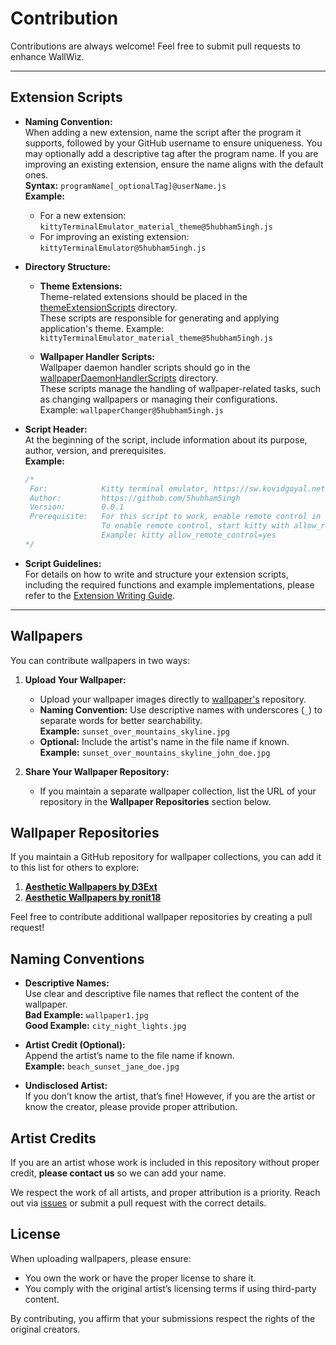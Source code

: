 # Contribution

Contributions are always welcome! Feel free to submit pull requests to enhance WallWiz.

---

## Extension Scripts

- **Naming Convention:**  
  When adding a new extension, name the script after the program it supports, followed by your GitHub username to ensure uniqueness. You may optionally add a descriptive tag after the program name. If you are improving an existing extension, ensure the name aligns with the default ones.  
  **Syntax:** `programName[_optionalTag]@userName.js`  
  **Example:**  
  - For a new extension: `kittyTerminalEmulator_material_theme@5hubham5ingh.js`  
  - For improving an existing extension: `kittyTerminalEmulator@5hubham5ingh.js`

- **Directory Structure:**  
  - **Theme Extensions:**  
    Theme-related extensions should be placed in the [themeExtensionScripts](https://github.com/5hubham5ingh/WallWiz/tree/dev/themeExtensionScripts) directory.  
    These scripts are responsible for generating and applying application's theme.
    Example: `kittyTerminalEmulator_material_theme@5hubham5ingh.js`
    
  - **Wallpaper Handler Scripts:**  
    Wallpaper daemon handler scripts should go in the [wallpaperDaemonHandlerScripts](https://github.com/5hubham5ingh/WallWiz/tree/dev/wallpaperDaemonHandlerScripts) directory.  
    These scripts manage the handling of wallpaper-related tasks, such as changing wallpapers or managing their configurations.  
    Example: `wallpaperChanger@5hubham5ingh.js`

- **Script Header:**  
  At the beginning of the script, include information about its purpose, author, version, and prerequisites.  
  **Example:**  
  ```javascript
  /*
   For:            Kitty terminal emulator, https://sw.kovidgoyal.net/kitty/
   Author:         https://github.com/5hubham5ingh
   Version:        0.0.1
   Prerequisite:   For this script to work, enable remote control in the kitty terminal.
                   To enable remote control, start kitty with allow_remote_control=yes.
                   Example: kitty allow_remote_control=yes
  */
  ```
- **Script Guidelines:**  
  For details on how to write and structure your extension scripts, including the required functions and example implementations, please refer to the [Extension Writing Guide](https://github.com/5hubham5ingh/WallWiz/blob/dev/docs/Extensions.md#custom-user-defined-extensions).

---

## Wallpapers

You can contribute wallpapers in two ways:

1. **Upload Your Wallpaper:**  
   - Upload your wallpaper images directly to [wallpaper's](https://github.com/5hubham5ingh/WallWiz/tree/wallpapers) repository.  
   - **Naming Convention:** Use descriptive names with underscores (`_`) to separate words for better searchability.  
     **Example:** `sunset_over_mountains_skyline.jpg`  
   - **Optional:** Include the artist's name in the file name if known.  
     **Example:** `sunset_over_mountains_skyline_john_doe.jpg`  

2. **Share Your Wallpaper Repository:**  
   - If you maintain a separate wallpaper collection, list the URL of your repository in the **Wallpaper Repositories** section below.  

## Wallpaper Repositories

If you maintain a GitHub repository for wallpaper collections, you can add it to this list for others to explore:

1. [**Aesthetic Wallpapers by D3Ext**](https://github.com/D3Ext/aesthetic-wallpapers)  
2. [**Aesthetic Wallpapers by ronit18**](https://github.com/ronit18/Asthetic-Wallpapers)  

Feel free to contribute additional wallpaper repositories by creating a pull request!

## Naming Conventions

- **Descriptive Names:**  
  Use clear and descriptive file names that reflect the content of the wallpaper.  
  **Bad Example:** `wallpaper1.jpg`  
  **Good Example:** `city_night_lights.jpg`  

- **Artist Credit (Optional):**  
  Append the artist’s name to the file name if known.  
  **Example:** `beach_sunset_jane_doe.jpg`  

- **Undisclosed Artist:**  
  If you don’t know the artist, that’s fine! However, if you are the artist or know the creator, please provide proper attribution.

## Artist Credits

If you are an artist whose work is included in this repository without proper credit, **please contact us** so we can add your name.  

We respect the work of all artists, and proper attribution is a priority. Reach out via [issues](https://github.com/5hubham5ingh/wallwiz/issues) or submit a pull request with the correct details.

## License

When uploading wallpapers, please ensure:  
- You own the work or have the proper license to share it.  
- You comply with the original artist’s licensing terms if using third-party content.  

By contributing, you affirm that your submissions respect the rights of the original creators.
